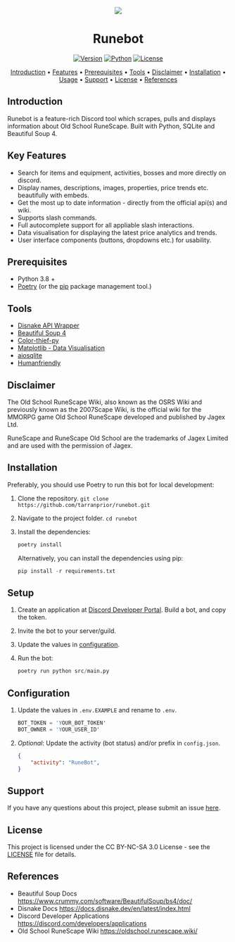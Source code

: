 
<p align="center"><img src="https://github.com/tarranprior/runebot/blob/main/assets/banner.png" /></p>
<h1 align="center">Runebot</h1>

<a href="https://github.com/tarranprior/runebot/releases"><p align="center">![Version](https://img.shields.io/badge/Latest%20Version-v1.0.4-7289da?style=for-the-badge)</a>
<a href="https://www.python.org/downloads/">![Python](https://img.shields.io/badge/made%20with-python%203.8-7289da?style=for-the-badge&logo=python&logoColor=ffdd54)</a>
<a href="https://github.com/tarranprior/runebot/blob/main/LICENSE">![License](https://img.shields.io/badge/license-CC%20BY%20NC%20SA%203.0-7289da?style=for-the-badge)</p></a>
</p>
<p align="center"><a href="#introduction">Introduction</a> • <a href="#key-features">Features</a> • <a href="#prerequisites">Prerequisites</a> • <a href="#tools">Tools</a> • <a href="#disclaimer">Disclaimer</a> • <a href="#installation">Installation</a> • <a href="#usage">Usage</a> • <a href="#support">Support</a> • <a href="#license">License</a> • <a href="#references">References</a></p>

## Introduction
Runebot is a feature-rich Discord tool which scrapes, pulls and displays information about Old School RuneScape. Built with Python, SQLite and Beautiful Soup 4.

## Key Features
- Search for items and equipment, activities, bosses and more directly on discord.
- Display names, descriptions, images, properties, price trends etc. beautifully with embeds.
- Get the most up to date information - directly from the official api(s) and wiki.
- Supports slash commands.
- Full autocomplete support for all appliable slash interactions.
- Data visualisation for displaying the latest price analytics and trends.
- User interface components (buttons, dropdowns etc.) for usability.

## Prerequisites
- Python 3.8 +
- [Poetry](https://python-poetry.org/docs) (or the [pip](https://pypi.org/project/pip/) package management tool.)

## Tools
- [Disnake API Wrapper](https://github.com/DisnakeDev/disnake)
- [Beautiful Soup 4](https://www.crummy.com/software/BeautifulSoup/bs4/doc/)
- [Color-thief-py](https://github.com/fengsp/color-thief-py)
- [Matplotlib - Data Visualisation](https://matplotlib.org/)
- [aiosqlite](https://pypi.org/project/aiosqlite/)
- [Humanfriendly](https://github.com/xolox/python-humanfriendly)

## Disclaimer
The Old School RuneScape Wiki, also known as the OSRS Wiki and previously known as the 2007Scape Wiki, is the official wiki for the MMORPG game Old School RuneScape developed and published by Jagex Ltd.

RuneScape and RuneScape Old School are the trademarks of Jagex Limited and are used with the permission of Jagex.

## Installation
Preferably, you should use Poetry to run this bot for local development:

1. Clone the repository. `git clone https://github.com/tarranprior/runebot.git`
2. Navigate to the project folder. `cd runebot`
3. Install the dependencies:

    ```s
    poetry install
    ```

    Alternatively, you can install the dependencies using pip:
    
    ```s
    pip install -r requirements.txt
    ```

## Setup
1. Create an application at [Discord Developer Portal](https://discord.com/developers/applications). Build a bot, and copy the token.
2. Invite the bot to your server/guild.
3. Update the values in [configuration](#configuration).
4. Run the bot:

    ```s
    poetry run python src/main.py
    ```

## Configuration
1. Update the values in `.env.EXAMPLE` and rename to `.env`.

   ```s
   BOT_TOKEN = 'YOUR_BOT_TOKEN'
   BOT_OWNER = 'YOUR_USER_ID'
   ```
2. *Optional*: Update the activity (bot status) and/or prefix in `config.json`.

   ```json
   {
       "activity": "RuneBot",
   }
   ```

## Support
If you have any questions about this project, please submit an issue [here](https://github.com/tarranprior/runebot/issues).<br/>

## License
This project is licensed under the CC BY-NC-SA 3.0 License - see the [LICENSE](https://github.com/tarranprior/runebot/blob/main/LICENSE) file for details.

## References
- Beautiful Soup Docs https://www.crummy.com/software/BeautifulSoup/bs4/doc/
- Disnake Docs https://docs.disnake.dev/en/latest/index.html
- Discord Developer Applications https://discord.com/developers/applications
- Old School RuneScape Wiki https://oldschool.runescape.wiki/
